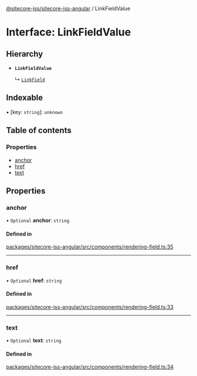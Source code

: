 [@sitecore-jss/sitecore-jss-angular](../README.md) / LinkFieldValue

# Interface: LinkFieldValue

## Hierarchy

- **`LinkFieldValue`**

  ↳ [`LinkField`](LinkField.md)

## Indexable

▪ [key: `string`]: `unknown`

## Table of contents

### Properties

- [anchor](LinkFieldValue.md#anchor)
- [href](LinkFieldValue.md#href)
- [text](LinkFieldValue.md#text)

## Properties

### anchor

• `Optional` **anchor**: `string`

#### Defined in

[packages/sitecore-jss-angular/src/components/rendering-field.ts:35](https://github.com/Sitecore/jss/blob/ff173d88b/packages/sitecore-jss-angular/src/components/rendering-field.ts#L35)

___

### href

• `Optional` **href**: `string`

#### Defined in

[packages/sitecore-jss-angular/src/components/rendering-field.ts:33](https://github.com/Sitecore/jss/blob/ff173d88b/packages/sitecore-jss-angular/src/components/rendering-field.ts#L33)

___

### text

• `Optional` **text**: `string`

#### Defined in

[packages/sitecore-jss-angular/src/components/rendering-field.ts:34](https://github.com/Sitecore/jss/blob/ff173d88b/packages/sitecore-jss-angular/src/components/rendering-field.ts#L34)
